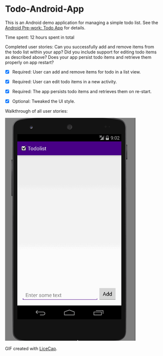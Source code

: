 # Todo-Android-App

This is an Android demo application for managing a simple todo list. See the [Android Pre-work: Todo App](http://courses.codepath.com/snippets/intro_to_android/prework) for details.

Time spent: 12 hours spent in total

Completed user stories:
Can you successfully add and remove items from the todo list within your app?
Did you include support for editing todo items as described above?
Does your app persist todo items and retrieve them properly on app restart?

 * [x] Required: User can add and remove items for todo in a list view.
 * [x] Required: User can edit todo items in a new activity.
 * [x] Required: The app persists todo items and retrieves them on re-start.
 * [X] Optional: Tweaked the UI style.
 

Walkthrough of all user stories:

![Video Walkthrough](Todo_List_Demo.gif)

GIF created with [LiceCap](http://www.cockos.com/licecap/).


